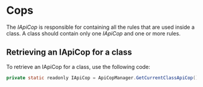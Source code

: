 # Cops

The *IApiCop* is responsible for containing all the rules that are used inside a class. A class should contain only one *IApiCop* and one or more rules.

## Retrieving an IApiCop for a class

To retrieve an IApiCop for a class, use the following code:

``` {.java data-syntaxhighlighter-params="brush: java; gutter: false; theme: Confluence" data-theme="Confluence" style="brush: java; gutter: false; theme: Confluence"}
private static readonly IApiCop = ApiCopManager.GetCurrentClassApiCop();
```
